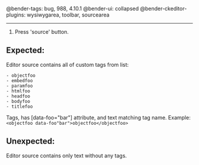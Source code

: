 @bender-tags: bug, 988, 4.10.1
@bender-ui: collapsed
@bender-ckeditor-plugins: wysiwygarea, toolbar, sourcearea

----

1. Press 'source' button.

## Expected:

Editor source contains all of custom tags from list:

	- objectfoo
	- embedfoo
	- paramfoo
	- htmlfoo
	- headfoo
	- bodyfoo
	- titlefoo

Tags, has \[data-foo="bar"\] attribute, and text matching tag name.
Example: `<objectfoo data-foo"bar">objectfoo</objectfoo>`

## Unexpected:

Editor source contains only text without any tags.
